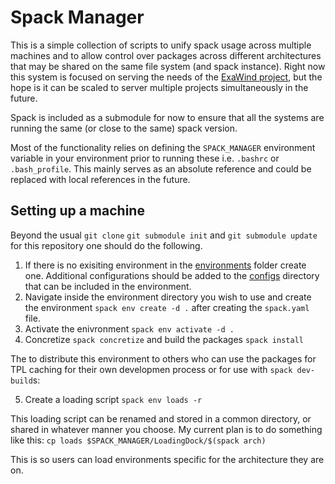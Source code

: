 # Spack Manager

This is a simple collection of scripts to unify spack usage across multiple machines and to allow control over packages across different architectures that may be shared on the same file system (and spack instance). Right now this system is focused on serving the needs of the [ExaWind project](https://github.com/ExaWind), but the hope is it can be scaled to server multiple projects simultaneously in the future.

Spack is included as a submodule for now to ensure that all the systems are running the same (or close to the same) spack version.

Most of the functionality relies on defining the `SPACK_MANAGER` environment variable in your environment prior to running these i.e. `.bashrc` or `.bash_profile`.  This mainly serves as an absolute reference and could be replaced with local references in the future.

## Setting up a machine
Beyond the usual `git clone` `git submodule init` and `git submodule update` for this repository one should do the following.

1) If there is no exisiting environment in the [environments](https://github.com/psakievich/spack-manager/environments) folder create one.
Additional configurations should be added to the [configs](https://github.com/psakievich/spack-manager/configs) directory that can be included in the environment.
2) Navigate inside the environment directory you wish to use and create the environment `spack env create -d .` after creating the `spack.yaml` file.
3) Activate the enivronment `spack env activate -d .`
4) Concretize `spack concretize` and build the packages `spack install`

The to distribute this environment to others who can use the packages for TPL caching for their own developmen process or for use with `spack dev-build`s:

5) Create a loading script `spack env loads -r`

This loading script can be renamed and stored in a common directory, or shared in whatever manner you choose.  My current plan is to do something like this:
`cp loads $SPACK_MANAGER/LoadingDock/$(spack arch)` 

This is so users can load environments specific for the architecture they are on.  

